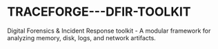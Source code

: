 # TRACEFORGE---DFIR-TOOLKIT
Digital Forensics &amp; Incident Response toolkit - A modular framework for analyzing memory, disk, logs, and network artifacts.
